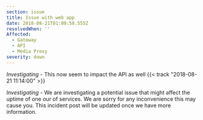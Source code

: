 ```yaml
---
section: issue
title: Issue with web app
date: 2018-08-21T01:09:58.555Z
resolvedWhen: ''
Affected:
  - Gateway
  - API
  - Media Proxy
severity: down
---
```

_Investigating_ - This now seem to impact the API as well {{< track "2018-08-21 11:14:00" >}}

_Investigating_ - We are investigating a potential issue that might affect the uptime of one our of services. We are sorry for any inconvenience this may cause you. This incident post will be updated once we have more information.

